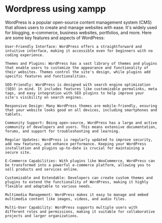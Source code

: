 # Wordpress using xampp

WordPress is a popular open-source content management system (CMS) that allows users to create and manage websites with ease. It's widely used for blogging, e-commerce, business websites, portfolios, and more. Here are some key features and aspects of WordPress:

    User-Friendly Interface: WordPress offers a straightforward and intuitive interface, making it accessible even for beginners with no coding experience.

    Themes and Plugins: WordPress has a vast library of themes and plugins that enable users to customize the appearance and functionality of their websites. Themes control the site's design, while plugins add specific features and functionalities.

    SEO-Friendly: WordPress is designed with search engine optimization (SEO) in mind. It includes features like customizable permalinks, meta tags, and easy integration with SEO plugins to help improve your site's visibility on search engines.

    Responsive Design: Many WordPress themes are mobile-friendly, ensuring that your website looks good on all devices, including smartphones and tablets.

    Community Support: Being open-source, WordPress has a large and active community of developers and users. This means extensive documentation, forums, and support for troubleshooting and learning.

    Regular Updates: WordPress is regularly updated to improve security, add new features, and enhance performance. Keeping your WordPress installation and plugins up-to-date is crucial for maintaining a secure site.

    E-Commerce Capabilities: With plugins like WooCommerce, WordPress can be transformed into a powerful e-commerce platform, allowing you to sell products and services online.

    Customizable and Extendable: Developers can create custom themes and plugins to extend the functionality of WordPress, making it highly flexible and adaptable to various needs.

    Multimedia Management: WordPress makes it easy to manage and embed multimedia content like images, videos, and audio files.

    Multi-User Capability: WordPress supports multiple users with different roles and permissions, making it suitable for collaborative projects and larger organizations.
